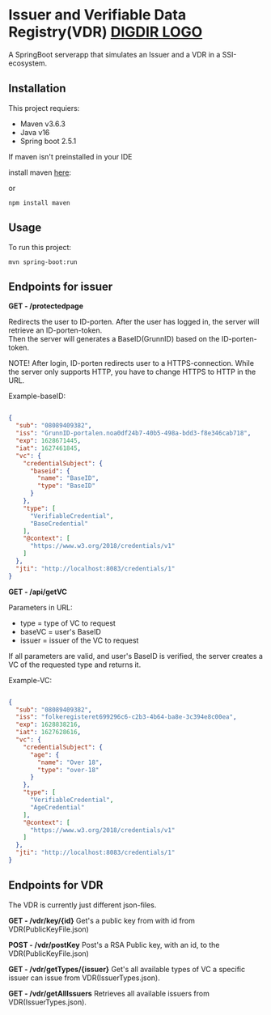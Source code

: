 # Issuer and Verifiable Data Registry(VDR) [DIGDIR LOGO]()

A SpringBoot serverapp that simulates an Issuer and a VDR in a SSI-ecosystem.


## Installation
This project requiers:
* Maven v3.6.3
* Java v16
* Spring boot 2.5.1


If maven isn't preinstalled in your IDE 

install maven [here](https://maven.apache.org/download.cgi):

or

```node
npm install maven
```

## Usage
To run this project:

```maven
mvn spring-boot:run
```


## Endpoints for issuer

**GET - /protectedpage**

Redirects the user to ID-porten. After the user has logged in, the server will retrieve an ID-porten-token.  
Then the server will generates a BaseID(GrunnID) based on the ID-porten-token.

NOTE! After login, ID-porten redirects user to a HTTPS-connection. While the server only supports HTTP, you have to change HTTPS to HTTP in the URL.

Example-baseID:

```json

{
  "sub": "08089409382",
  "iss": "GrunnID-portalen.noa0df24b7-40b5-498a-bdd3-f8e346cab718",
  "exp": 1628671445,
  "iat": 1627461845,
  "vc": {
    "credentialSubject": {
      "baseid": {
        "name": "BaseID",
        "type": "BaseID"
      }
    },
    "type": [
      "VerifiableCredential",
      "BaseCredential"
    ],
    "@context": [
      "https://www.w3.org/2018/credentials/v1"
    ]
  },
  "jti": "http://localhost:8083/credentials/1"
}

```


**GET - /api/getVC**

Parameters in URL: 
 * type = type of VC to request
 * baseVC = user's BaseID
 * issuer = issuer of the VC to request

If all parameters are valid, and user's BaseID is verified, the server creates a VC of the requested type and returns it.

Example-VC:

```json

{
  "sub": "08089409382",
  "iss": "folkeregisteret699296c6-c2b3-4b64-ba8e-3c394e8c00ea",
  "exp": 1628838216,
  "iat": 1627628616,
  "vc": {
    "credentialSubject": {
      "age": {
        "name": "Over 18",
        "type": "over-18"
      }
    },
    "type": [
      "VerifiableCredential",
      "AgeCredential"
    ],
    "@context": [
      "https://www.w3.org/2018/credentials/v1"
    ]
  },
  "jti": "http://localhost:8083/credentials/1"
}

```




## Endpoints for VDR

The VDR is currently just different json-files. 

**GET - /vdr/key/{id}**
Get's a public key from with id from VDR(PublicKeyFile.json)


**POST - /vdr/postKey**
Post's a RSA Public key, with an id, to the VDR(PublicKeyFile.json) 

**GET - /vdr/getTypes/{issuer}**
Get's all available types of VC a specific issuer can issue from VDR(IssuerTypes.json).

**GET - /vdr/getAllIssuers**
Retrieves all available issuers from VDR(IssuerTypes.json).



 


